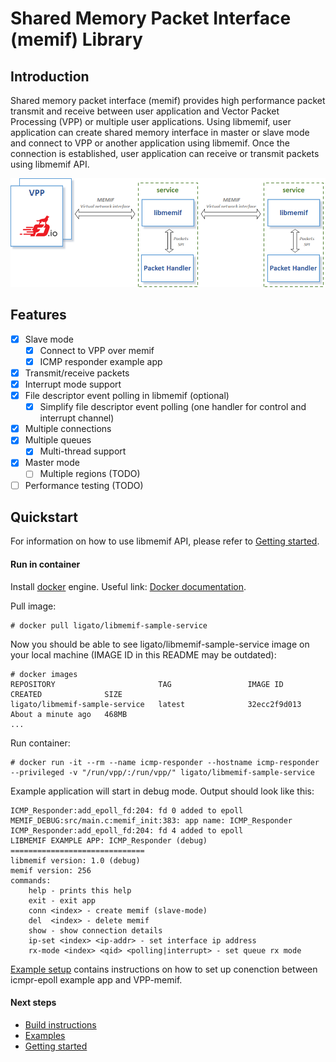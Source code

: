 Shared Memory Packet Interface (memif) Library
==============================================
## Introduction

Shared memory packet interface (memif) provides high performance packet transmit and receive between user application and Vector Packet Processing (VPP) or multiple user applications. Using libmemif, user application can create shared memory interface in master or slave mode and connect to VPP or another application using libmemif. Once the connection is established, user application can receive or transmit packets using libmemif API.

![Architecture](docs/architecture.png)

## Features

- [x] Slave mode
  - [x] Connect to VPP over memif
  - [x] ICMP responder example app
- [x] Transmit/receive packets
- [x] Interrupt mode support
- [x] File descriptor event polling in libmemif (optional)
  - [x] Simplify file descriptor event polling (one handler for control and interrupt channel)
- [x] Multiple connections
- [x] Multiple queues
  - [x] Multi-thread support
- [x] Master mode
	- [ ] Multiple regions (TODO)
- [ ] Performance testing (TODO)

## Quickstart

For information on how to use libmemif API, please refer to [Getting started](docs/GettingStarted.md).

#### Run in container

Install [docker](https://docs.docker.com/engine/installation) engine.
Useful link: [Docker documentation](https://docs.docker.com/get-started).

Pull image:
```
# docker pull ligato/libmemif-sample-service
```

Now you should be able to see ligato/libmemif-sample-service image on your local machine (IMAGE ID in this README may be outdated):
```
# docker images
REPOSITORY                       TAG                 IMAGE ID            CREATED              SIZE
ligato/libmemif-sample-service   latest              32ecc2f9d013        About a minute ago   468MB
...
```

Run container:
```
# docker run -it --rm --name icmp-responder --hostname icmp-responder --privileged -v "/run/vpp/:/run/vpp/" ligato/libmemif-sample-service
```
Example application will start in debug mode. Output should look like this:
```
ICMP_Responder:add_epoll_fd:204: fd 0 added to epoll
MEMIF_DEBUG:src/main.c:memif_init:383: app name: ICMP_Responder
ICMP_Responder:add_epoll_fd:204: fd 4 added to epoll
LIBMEMIF EXAMPLE APP: ICMP_Responder (debug)
==============================
libmemif version: 1.0 (debug)
memif version: 256
commands:
	help - prints this help
	exit - exit app
	conn <index> - create memif (slave-mode)
	del  <index> - delete memif
	show - show connection details
	ip-set <index> <ip-addr> - set interface ip address
	rx-mode <index> <qid> <polling|interrupt> - set queue rx mode
```

[Example setup](examples/ExampleSetup.md) contains instructions on how to set up conenction between icmpr-epoll example app and VPP-memif.

#### Next steps

- [Build instructions](docs/BuildInstructions.md)
- [Examples](examples/README.md)
- [Getting started](docs/GettingStarted.md)
